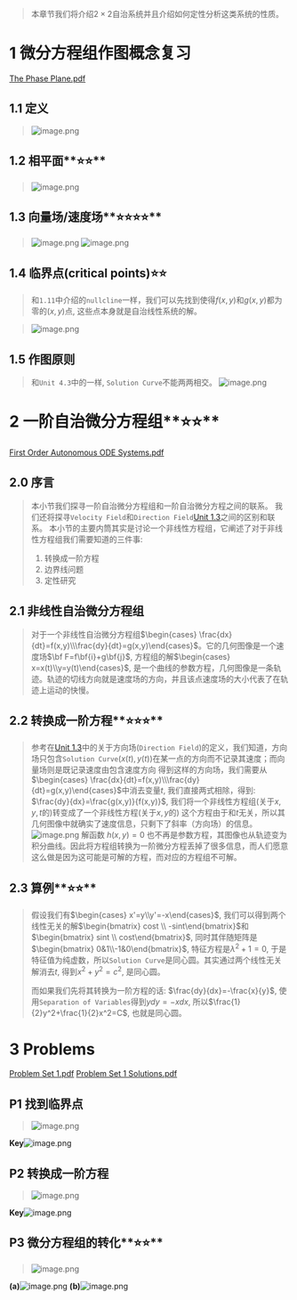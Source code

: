 > 本章节我们将介绍$2\times 2$自治系统并且介绍如何定性分析这类系统的性质。

# 1 微分方程组作图概念复习
[The Phase Plane.pdf](https://www.yuque.com/attachments/yuque/0/2022/pdf/12393765/1659831180371-00b91348-e7dd-4506-a730-0a09ae92a162.pdf)

## 1.1 定义
> ![image.png](./4.5_NonLinear_Systems.assets/20230302_1450155765.png)


## 1.2 相平面**⭐⭐**
> ![image.png](./4.5_NonLinear_Systems.assets/20230302_1450152139.png)


## 1.3 向量场/速度场**⭐⭐⭐⭐**
> ![image.png](./4.5_NonLinear_Systems.assets/20230302_1450159260.png)
> ![image.png](./4.5_NonLinear_Systems.assets/20230302_1450151338.png)


## 1.4 临界点(critical points)**⭐⭐**
> 和`1.11`中介绍的`nullcline`一样，我们可以先找到使得$f(x,y)$和$g(x,y)$都为零的$(x,y)$点, 这些点本身就是自治线性系统的解。

> ![image.png](./4.5_NonLinear_Systems.assets/20230302_1450159691.png)


## 1.5 作图原则
> 和`Unit 4.3`中的一样, `Solution Curve`不能两两相交。
> ![image.png](./4.5_NonLinear_Systems.assets/20230302_1450158522.png)


# 2 一阶自治微分方程组**⭐⭐**
[First Order Autonomous ODE Systems.pdf](https://www.yuque.com/attachments/yuque/0/2022/pdf/12393765/1659831732542-9975ab8c-e797-43fe-8c53-407cd36f5330.pdf)
## 2.0 序言
> 本小节我们探寻一阶自治微分方程组和一阶自治微分方程之间的联系。
> 我们还将探寻`Velocity Field`和`Direction Field`[Unit 1.3](https://www.yuque.com/alexman/dydxis/vsdnaq#mkHRh)之间的区别和联系。
> 本小节的主要内筒其实是讨论一个非线性方程组，它阐述了对于非线性方程组我们需要知道的三件事:
> 1. 转换成一阶方程
> 2. 边界线问题
> 3. 定性研究



## 2.1 非线性自治微分方程组
> 对于一个非线性自治微分方程组$\begin{cases} \frac{dx}{dt}=f(x,y)\\\frac{dy}{dt}=g(x,y)\end{cases}$。它的几何图像是一个速度场$\bf F=f\bf{i}+g\bf{j}$, 方程组的解$\begin{cases} x=x(t)\\y=y(t)\end{cases}$, 是一个曲线的参数方程，几何图像是一条轨迹。轨迹的切线方向就是速度场的方向，并且该点速度场的大小代表了在轨迹上运动的快慢。



## 2.2 转换成一阶方程**⭐⭐⭐**
> 参考在[Unit 1.3](https://www.yuque.com/alexman/dydxis/vsdnaq#mkHRh)中的关于方向场(`Direction Field`)的定义，我们知道，方向场只包含`Solution Curve`$(x(t),y(t))$在某一点的方向而不记录其速度；而向量场则是既记录速度由包含速度方向
> 得到这样的方向场，我们需要从$\begin{cases} \frac{dx}{dt}=f(x,y)\\\frac{dy}{dt}=g(x,y)\end{cases}$中消去变量$t$, 我们直接两式相除，得到: $\frac{dy}{dx}=\frac{g(x,y)}{f(x,y)}$, 我们将一个非线性方程组(关于$x,y,t$的)转变成了一个非线性方程(关于$x,y$的)
> 这个方程由于和$t$无关，所以其几何图像中就确实了速度信息，只剩下了斜率（方向场）的信息。
> ![image.png](./4.5_NonLinear_Systems.assets/20230302_1450159056.png)
> 解函数 $h(x,y)=0$ 也不再是参数方程，其图像也从轨迹变为积分曲线。因此将方程组转换为一阶微分方程丢掉了很多信息，而人们愿意这么做是因为这可能是可解的方程，而对应的方程组不可解。



## 2.3 算例**⭐⭐**
> 假设我们有$\begin{cases}  x'=y\\y'=-x\end{cases}$, 我们可以得到两个线性无关的解$\begin{bmatrix} cost \\ -sint\end{bmatrix}$和$\begin{bmatrix} sint \\ cost\end{bmatrix}$, 同时其伴随矩阵是$\begin{bmatrix} 0&1\\-1&0\end{bmatrix}$, 特征方程是$\lambda^2+1=0$, 于是特征值为纯虚数，所以`Solution Curve`是同心圆。其实通过两个线性无关解消去$t$, 得到$x^2+y^2=c^2$, 是同心圆。
> 
> 而如果我们先将其转换为一阶方程的话: $\frac{dy}{dx}=-\frac{x}{y}$, 使用`Separation of Variables`得到$ydy=-xdx$, 所以$\frac{1}{2}y^2+\frac{1}{2}x^2=C$, 也就是同心圆。   



# 3 Problems
[Problem Set 1.pdf](https://www.yuque.com/attachments/yuque/0/2022/pdf/12393765/1659836465847-505d4f7e-4170-4248-97bc-808fda47ab16.pdf)
[Problem Set 1 Solutions.pdf](https://www.yuque.com/attachments/yuque/0/2022/pdf/12393765/1659836496071-5be9b981-5086-4299-8d46-8b9f5c2ae6e6.pdf)

## P1 找到临界点
> ![image.png](./4.5_NonLinear_Systems.assets/20230302_1450154825.png)

**Key**![image.png](./4.5_NonLinear_Systems.assets/20230302_1450165199.png)

## P2 转换成一阶方程
> ![image.png](./4.5_NonLinear_Systems.assets/20230302_1450161535.png)

**Key**![image.png](./4.5_NonLinear_Systems.assets/20230302_1450164966.png)

## P3 微分方程组的转化**⭐⭐**
> ![image.png](./4.5_NonLinear_Systems.assets/20230302_1450169119.png)

**(a)**![image.png](./4.5_NonLinear_Systems.assets/20230302_1450168519.png)
**(b)**![image.png](./4.5_NonLinear_Systems.assets/20230302_1450163251.png)
